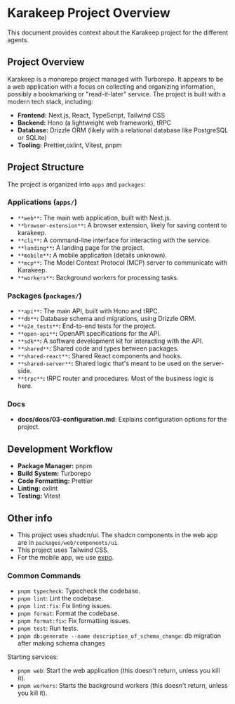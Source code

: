 # Karakeep Project Overview

This document provides context about the Karakeep project for the different agents.

## Project Overview

Karakeep is a monorepo project managed with Turborepo. It appears to be a web application with a focus on collecting and organizing information, possibly a bookmarking or "read-it-later" service. The project is built with a modern tech stack, including:

*   **Frontend:** Next.js, React, TypeScript, Tailwind CSS
*   **Backend:** Hono (a lightweight web framework), tRPC
*   **Database:** Drizzle ORM (likely with a relational database like PostgreSQL or SQLite)
*   **Tooling:** Prettier,oxlint, Vitest, pnpm

## Project Structure

The project is organized into `apps` and `packages`:

### Applications (`apps/`)

*   `**web**`**:** The main web application, built with Next.js.
*   `**browser-extension**`**:** A browser extension, likely for saving content to karakeep.
*   `**cli**`**:** A command-line interface for interacting with the service.
*   `**landing**`**:** A landing page for the project.
*   `**mobile**`**:** A mobile application (details unknown).
*   `**mcp**`**:** The Model Context Protocol (MCP) server to communicate with Karakeep.
*   `**workers**`**:** Background workers for processing tasks.

### Packages (`packages/`)

*   `**api**`**:** The main API, built with Hono and tRPC.
*   `**db**`**:** Database schema and migrations, using Drizzle ORM.
*   `**e2e_tests**`**:** End-to-end tests for the project.
*   `**open-api**`**:** OpenAPI specifications for the API.
*   `**sdk**`**:** A software development kit for interacting with the API.
*   `**shared**`**:** Shared code and types between packages.
*   `**shared-react**`**:** Shared React components and hooks.
*   `**shared-server**`**:** Shared logic that's meant to be used on the server-side.
*   `**trpc**`**:** tRPC router and procedures. Most of the business logic is here.

### Docs

*   **docs/docs/03-configuration.md**: Explains configuration options for the project.

## Development Workflow

*   **Package Manager:** pnpm
*   **Build System:** Turborepo
*   **Code Formatting:** Prettier
*   **Linting:** oxlint
*   **Testing:** Vitest

## Other info

*   This project uses shadcn/ui. The shadcn components in the web app are in `packages/web/components/ui`.
*   This project uses Tailwind CSS.
*   For the mobile app, we use [expo](https://expo.dev/).

### Common Commands

*   `pnpm typecheck`: Typecheck the codebase.
*   `pnpm lint`: Lint the codebase.
*   `pnpm lint:fix`: Fix linting issues.
*   `pnpm format`: Format the codebase.
*   `pnpm format:fix`: Fix formatting issues.
*   `pnpm test`: Run tests.
*   `pnpm db:generate --name description_of_schema_change`: db migration after making schema changes

Starting services:

*   `pnpm web`: Start the web application (this doesn't return, unless you kill it).
*   `pnpm workers`: Starts the background workers (this doesn't return, unless you kill it).